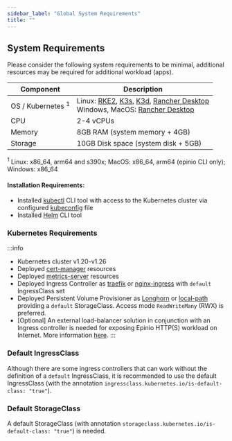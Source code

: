 ```yaml
---
sidebar_label: "Global System Requirements"
title: ""
---
```


## System Requirements

Please consider the following system requirements to be minimal, additional resources may be required for additional workload (apps).

| Component | Description |
| --- | --- |
| OS / Kubernetes <sup>1</sup> | Linux: [RKE2](../../installation/other_inst_scenarios/install_epinio_on_rke.md), [K3s](../../installation/other_inst_scenarios/install_epinio_on_k3s.md),   [K3d](../../installation/other_inst_scenarios/install_epinio_on_k3d.md), [Rancher Desktop](../../installation/other_inst_scenarios/install_epinio_on_rancher_desktop.md)<br/>Windows, MacOS: [Rancher Desktop](../../installation/other_inst_scenarios/install_epinio_on_rancher_desktop.md) |
| CPU | 2-4 vCPUs |
| Memory | 8GB RAM (system memory + 4GB) |
| Storage | 10GB Disk space (system disk + 5GB) |

<sup>1</sup> Linux: x86_64, arm64 and s390x; MacOS: x86_64, arm64 (epinio CLI only); Windows: x86_64

 #### Installation Requirements:
 * Installed [kubectl](https://kubernetes.io/docs/tasks/tools/#kubectl) CLI tool with access to the Kubernetes cluster via configured [kubeconfig](https://kubernetes.io/docs/concepts/configuration/organize-cluster-access-kubeconfig/#the-kubeconfig-environment-variable) file
 * Installed [Helm](https://helm.sh/docs/intro/install/) CLI tool

### Kubernetes Requirements
:::info
* Kubernetes cluster v1.20-v1.26
* Deployed [cert-manager](https://cert-manager.io/docs/installation/helm/) resources
* Deployed [metrics-server](https://github.com/kubernetes-sigs/metrics-server#installation) resources
* Deployed Ingress Controller as [traefik](https://doc.traefik.io/traefik/getting-started/install-traefik/#use-the-helm-chart) or [nginx-ingress](https://docs.nginx.com/nginx-ingress-controller/installation/installation-with-helm/) with `default` IngressClass set
* Deployed Persistent Volume Provisioner as [Longhorn](https://longhorn.io) or [local-path](https://github.com/rancher/local-path-provisioner) providing a `default` StorageClass. Access mode `ReadWriteMany` (RWX) is preferred.
* [Optional] An external load-balancer solution in conjunction with an Ingress controller is needed for exposing Epinio HTTP(S) workload on Internet. More information [here](../../howtos/provision_external_ip_for_local_kubernetes). <!--REVISIT the link-->
:::

### Default IngressClass

Although there are some ingress controllers that can work without the definition of a `default` IngressClass, it is recommended to use the default IngressClass (with the annotation `ingressclass.kubernetes.io/is-default-class: "true"`).

### Default StorageClass

A default StorageClass (with annotation `storageclass.kubernetes.io/is-default-class: "true"`) is needed.
